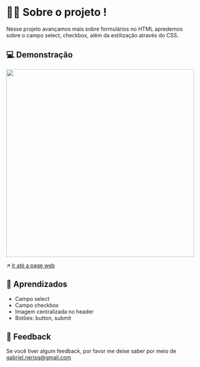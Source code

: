 # 🧑‍💻 Sobre o projeto !

Nesse projeto avançamos mais sobre formulários no HTML apredemos sobre o campo select, checkbox, além da estilização através do CSS.

## 💻 Demonstração

<div> <img src="https://user-images.githubusercontent.com/87450820/179580277-4c1e0ebc-3153-470c-9267-d749b582abfb.png" width="500px" /> </div>

↗️ <a href="https://gabriel-neriss.github.io/FormAvancado/">Ir até a page web </a>

## 🧠 Aprendizados

- Campo select
- Campo checkbox
- Imagem centralizada no header
- Botões: button, submit

## 👀 Feedback

Se você tiver algum feedback, por favor me deixe saber por meio de gabriel.nerisg@gmail.com
